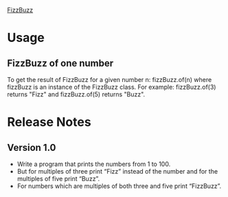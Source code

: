 [FizzBuzz](https://en.wikipedia.org/wiki/Fizz_buzz)

# Usage

## FizzBuzz of one number

To get the result of FizzBuzz for a given number n: fizzBuzz.of(n) where fizzBuzz is an instance of the FizzBuzz class.
For example: fizzBuzz.of(3) returns "Fizz" and fizzBuzz.of(5) returns "Buzz".

# Release Notes

## Version 1.0

- Write a program that prints the numbers from 1 to 100.
- But for multiples of three print “Fizz” instead of the number and for the multiples of five print “Buzz”.
- For numbers which are multiples of both three and five print “FizzBuzz”.
